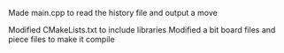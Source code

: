 Made main.cpp to read the history file and output a move

Modified CMakeLists.txt to include libraries
Modified a bit board files and piece files to make it compile